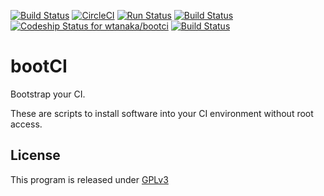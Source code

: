 [![Build Status](https://travis-ci.org/wtanaka/bootci.svg?branch=master)](https://travis-ci.org/wtanaka/bootci)
[![CircleCI](https://circleci.com/gh/wtanaka/bootci/tree/master.svg?style=svg)](https://circleci.com/gh/wtanaka/bootci/tree/master)
[![Run Status](https://api.shippable.com/projects/59ffa1e4e07b7707001ccb6c/badge?branch=master)](https://app.shippable.com/github/wtanaka/bootci)
[![Build Status](https://semaphoreci.com/api/v1/wtanaka/bootci/branches/master/badge.svg)](https://semaphoreci.com/wtanaka/bootci)
[ ![Codeship Status for wtanaka/bootci](https://app.codeship.com/projects/2137bbd0-a684-0135-bf09-7a26ef0e36e4/status?branch=master)](https://app.codeship.com/projects/255514)
[![Build Status](https://www.bitrise.io/app/9443ade2b60cd571/status.svg?token=GOEPArAcvaqTpJcGfsVG7g&branch=master)](https://www.bitrise.io/app/9443ade2b60cd571)

# bootCI

Bootstrap your CI.

These are scripts to install software into your CI environment without root
access.

## License

This program is released under [GPLv3](https://www.gnu.org/licenses/gpl-3.0.txt)
